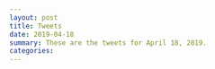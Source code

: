 ```yaml
---
layout: post
title: Tweets
date: 2019-04-18
summary: These are the tweets for April 18, 2019.
categories:
---
```



